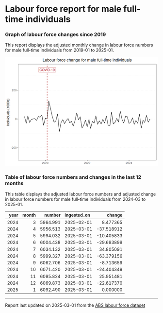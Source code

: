 Labour force report for male full-time individuals
================

### Graph of labour force changes since 2019

This report displays the adjusted monthly change in labour force numbers
for male full-time individuals from 2019-01 to 2025-01.

![](male_full-time_report_files/figure-gfm/unnamed-chunk-2-1.png)<!-- -->

### Table of labour force numbers and changes in the last 12 months

This table displays the adjusted labour force numbers and adjusted
change in labour force numbers for male full-time individuals from
2024-03 to 2025-01.

| year | month |   number | ingested_on |     change |
|-----:|------:|---------:|:------------|-----------:|
| 2024 |     3 | 5964.991 | 2025-02-01  |   8.477365 |
| 2024 |     4 | 5956.513 | 2025-03-01  | -37.518912 |
| 2024 |     5 | 5994.032 | 2025-03-01  | -10.405833 |
| 2024 |     6 | 6004.438 | 2025-03-01  | -29.693899 |
| 2024 |     7 | 6034.132 | 2025-03-01  |  34.805091 |
| 2024 |     8 | 5999.327 | 2025-03-01  | -63.379156 |
| 2024 |     9 | 6062.706 | 2025-03-01  |  -8.713659 |
| 2024 |    10 | 6071.420 | 2025-03-01  | -24.404349 |
| 2024 |    11 | 6095.824 | 2025-03-01  |  25.951481 |
| 2024 |    12 | 6069.873 | 2025-03-01  | -22.617370 |
| 2025 |     1 | 6092.490 | 2025-03-01  |   0.000000 |

------------------------------------------------------------------------

Report last updated on 2025-03-01 from the [ABS labour force
dataset](https://www.abs.gov.au/statistics/labour/employment-and-unemployment/labour-force-australia/latest-release)
